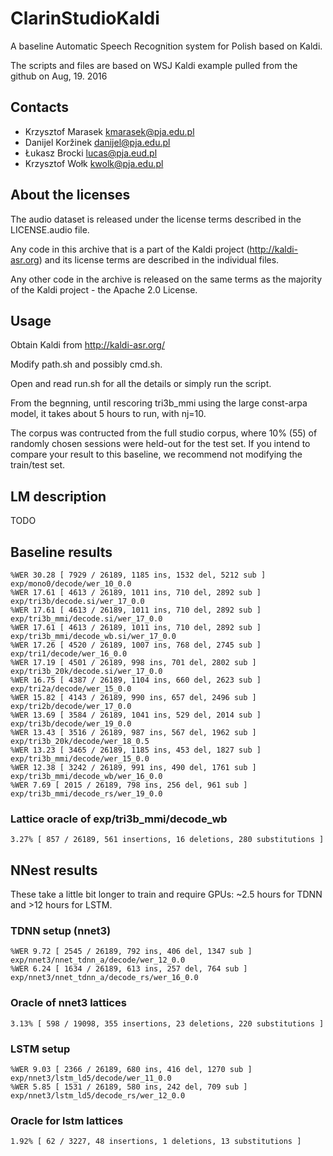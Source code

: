 # ClarinStudioKaldi

A baseline Automatic Speech Recognition system for Polish based on Kaldi.

The scripts and files are based on WSJ Kaldi example pulled from the github on Aug, 19. 2016

## Contacts

 * Krzysztof Marasek <kmarasek@pja.edu.pl>
 * Danijel Koržinek <danijel@pja.edu.pl>
 * Łukasz Brocki <lucas@pja.eud.pl>
 * Krzysztof Wołk <kwolk@pja.edu.pl>

## About the licenses

The audio dataset is released under the license terms described in the LICENSE.audio file.

Any code in this archive that is a part of the Kaldi project (http://kaldi-asr.org) and its license terms are described in the individual files.

Any other code in the archive is released on the same terms as the majority of the Kaldi project - the Apache 2.0 License.

## Usage

Obtain Kaldi from http://kaldi-asr.org/

Modify path.sh and possibly cmd.sh.

Open and read run.sh for all the details or simply run the script.

From the begnning, until rescoring tri3b_mmi using the large const-arpa model, it takes about 5 hours to run, with nj=10.

The corpus was contructed from the full studio corpus, where 10% (55) of randomly chosen sessions were held-out for the test set. If you intend to compare your result to this baseline, we recommend not modifying the train/test set.

## LM description

TODO

## Baseline results

```
%WER 30.28 [ 7929 / 26189, 1185 ins, 1532 del, 5212 sub ] exp/mono0/decode/wer_10_0.0
%WER 17.61 [ 4613 / 26189, 1011 ins, 710 del, 2892 sub ] exp/tri3b/decode.si/wer_17_0.0
%WER 17.61 [ 4613 / 26189, 1011 ins, 710 del, 2892 sub ] exp/tri3b_mmi/decode.si/wer_17_0.0
%WER 17.61 [ 4613 / 26189, 1011 ins, 710 del, 2892 sub ] exp/tri3b_mmi/decode_wb.si/wer_17_0.0
%WER 17.26 [ 4520 / 26189, 1007 ins, 768 del, 2745 sub ] exp/tri1/decode/wer_16_0.0
%WER 17.19 [ 4501 / 26189, 998 ins, 701 del, 2802 sub ] exp/tri3b_20k/decode.si/wer_17_0.0
%WER 16.75 [ 4387 / 26189, 1104 ins, 660 del, 2623 sub ] exp/tri2a/decode/wer_15_0.0
%WER 15.82 [ 4143 / 26189, 990 ins, 657 del, 2496 sub ] exp/tri2b/decode/wer_17_0.0
%WER 13.69 [ 3584 / 26189, 1041 ins, 529 del, 2014 sub ] exp/tri3b/decode/wer_19_0.0
%WER 13.43 [ 3516 / 26189, 987 ins, 567 del, 1962 sub ] exp/tri3b_20k/decode/wer_18_0.5
%WER 13.23 [ 3465 / 26189, 1185 ins, 453 del, 1827 sub ] exp/tri3b_mmi/decode/wer_15_0.0
%WER 12.38 [ 3242 / 26189, 991 ins, 490 del, 1761 sub ] exp/tri3b_mmi/decode_wb/wer_16_0.0
%WER 7.69 [ 2015 / 26189, 798 ins, 256 del, 961 sub ] exp/tri3b_mmi/decode_rs/wer_19_0.0
```

### Lattice oracle of exp/tri3b_mmi/decode_wb

```
3.27% [ 857 / 26189, 561 insertions, 16 deletions, 280 substitutions ]
```

## NNest results

These take a little bit longer to train and require GPUs: ~2.5 hours for TDNN and >12 hours for LSTM.

### TDNN setup (nnet3)
```
%WER 9.72 [ 2545 / 26189, 792 ins, 406 del, 1347 sub ] exp/nnet3/nnet_tdnn_a/decode/wer_12_0.0
%WER 6.24 [ 1634 / 26189, 613 ins, 257 del, 764 sub ] exp/nnet3/nnet_tdnn_a/decode_rs/wer_16_0.0
```

### Oracle of nnet3 lattices
```
3.13% [ 598 / 19098, 355 insertions, 23 deletions, 220 substitutions ]
```

### LSTM setup
```
%WER 9.03 [ 2366 / 26189, 680 ins, 416 del, 1270 sub ] exp/nnet3/lstm_ld5/decode/wer_11_0.0
%WER 5.85 [ 1531 / 26189, 580 ins, 242 del, 709 sub ] exp/nnet3/lstm_ld5/decode_rs/wer_12_0.0
```

### Oracle for lstm lattices
```
1.92% [ 62 / 3227, 48 insertions, 1 deletions, 13 substitutions ]
```
